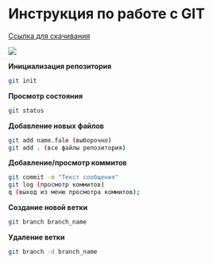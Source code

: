 # Инструкция по работе с GIT
[Cсылка для скачивания](https://git-scm.com/)

![](q.png)

**Инициализация репозитория**
```sh
git init
```
**Просмотр состояния**
```sh
git status
```
**Добавление новых файлов**
```sh
git add name.fale (выборочно)
git add . (все файлы репозитория)
```
**Добавление/просмотр коммитов**
```sh
git commit -m "Текст сообщения"
git log (просмотр коммитов)
q (выход из меню просмотра коммитов);
```
**Создание новой ветки**
```sh
git branch branch_name
```
**Удаление ветки**
```sh
git branch -d branch_name
```
